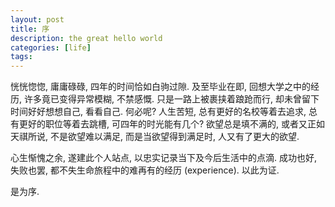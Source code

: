 ```yaml
---
layout: post
title: 序
description: the great hello world
categories: [life]
tags:
---
```


恍恍惚惚, 庸庸碌碌, 四年的时间恰如白驹过隙. 及至毕业在即, 回想大学之中的经历, 许多竟已变得异常模糊, 不禁感慨. 只是一路上被裹挟着踉跄而行, 却未曾留下时间好好想想自己, 看看自己. 何必呢? 人生苦短, 总有更好的名校等着去追求, 总有更好的职位等着去跳槽, 可四年的时光能有几个? 欲望总是填不满的, 或者又正如天祺所说, 不是欲望难以满足, 而是当欲望得到满足时, 人又有了更大的欲望.

心生惭愧之余, 遂建此个人站点, 以忠实记录当下及今后生活中的点滴. 成功也好, 失败也罢, 都不失生命旅程中的难再有的经历 (experience). 以此为证.

是为序.
